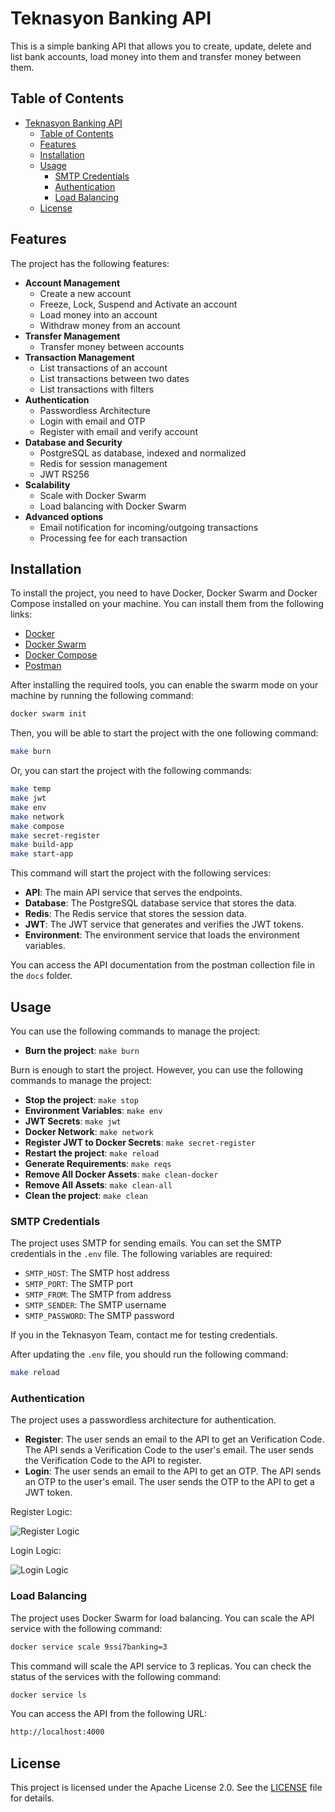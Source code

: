 # Teknasyon Banking API

This is a simple banking API that allows you to create, update, delete and list bank accounts, load money into them and transfer money between them.

## Table of Contents
- [Teknasyon Banking API](#teknasyon-banking-api)
  - [Table of Contents](#table-of-contents)
  - [Features](#features)
  - [Installation](#installation)
  - [Usage](#usage)
    - [SMTP Credentials](#smtp-credentials)
    - [Authentication](#authentication)
    - [Load Balancing](#load-balancing)
  - [License](#license)

## Features

The project has the following features:

- **Account Management**
  - Create a new account
  - Freeze, Lock, Suspend and Activate an account
  - Load money into an account
  - Withdraw money from an account
- **Transfer Management**
  - Transfer money between accounts
- **Transaction Management**
  - List transactions of an account
  - List transactions between two dates
  - List transactions with filters
- **Authentication**
  - Passwordless Architecture
  - Login with email and OTP
  - Register with email and verify account
- **Database and Security**
  - PostgreSQL as database, indexed and normalized
  - Redis for session management
  - JWT RS256
- **Scalability**
  - Scale with Docker Swarm
  - Load balancing with Docker Swarm
- **Advanced options**
  - Email notification for incoming/outgoing transactions
  - Processing fee for each transaction

## Installation

To install the project, you need to have Docker, Docker Swarm and Docker Compose installed on your machine. You can install them from the following links:

- [Docker](https://docs.docker.com/get-docker/)
- [Docker Swarm](https://docs.docker.com/engine/swarm/)
- [Docker Compose](https://docs.docker.com/compose/)
- [Postman](https://www.postman.com/downloads/)

After installing the required tools, you can enable the swarm mode on your machine by running the following command:

```bash
docker swarm init
```

Then, you will be able to start the project with the one following command:

```bash
make burn
```

Or, you can start the project with the following commands:

```bash
make temp
make jwt
make env
make network
make compose
make secret-register
make build-app
make start-app
```

This command will start the project with the following services:

- **API**: The main API service that serves the endpoints.
- **Database**: The PostgreSQL database service that stores the data.
- **Redis**: The Redis service that stores the session data.
- **JWT**: The JWT service that generates and verifies the JWT tokens.
- **Environment**: The environment service that loads the environment variables.

You can access the API documentation from the postman collection file in the `docs` folder.

## Usage

You can use the following commands to manage the project:

- **Burn the project**: `make burn`

Burn is enough to start the project. However, you can use the following commands to manage the project:
- **Stop the project**: `make stop`
- **Environment Variables**: `make env`
- **JWT Secrets**: `make jwt`
- **Docker Network**: `make network`
- **Register JWT to Docker Secrets**: `make secret-register`
- **Restart the project**: `make reload`
- **Generate Requirements**: `make reqs`
- **Remove All Docker Assets**: `make clean-docker`
- **Remove All Assets**: `make clean-all`
- **Clean the project**: `make clean`

### SMTP Credentials

The project uses SMTP for sending emails. You can set the SMTP credentials in the `.env` file. The following variables are required:

- `SMTP_HOST`: The SMTP host address
- `SMTP_PORT`: The SMTP port
- `SMTP_FROM`: The SMTP from address
- `SMTP_SENDER`: The SMTP username
- `SMTP_PASSWORD`: The SMTP password

If you in the Teknasyon Team, contact me for testing credentials.

After updating the `.env` file, you should run the following command:

```bash
make reload
```

### Authentication

The project uses a passwordless architecture for authentication.

- **Register**: The user sends an email to the API to get an Verification Code. The API sends a Verification Code to the user's email. The user sends the Verification Code to the API to register.
- **Login**: The user sends an email to the API to get an OTP. The API sends an OTP to the user's email. The user sends the OTP to the API to get a JWT token.

Register Logic:

![Register Logic](./docs/register_logic.png)

Login Logic:

![Login Logic](./docs/login_logic.png)


### Load Balancing

The project uses Docker Swarm for load balancing. You can scale the API service with the following command:

```bash
docker service scale 9ssi7banking=3
```

This command will scale the API service to 3 replicas. You can check the status of the services with the following command:

```bash
docker service ls
```

You can access the API from the following URL:

```bash
http://localhost:4000
```


## License

This project is licensed under the Apache License 2.0. See the [LICENSE](LICENSE) file for details.